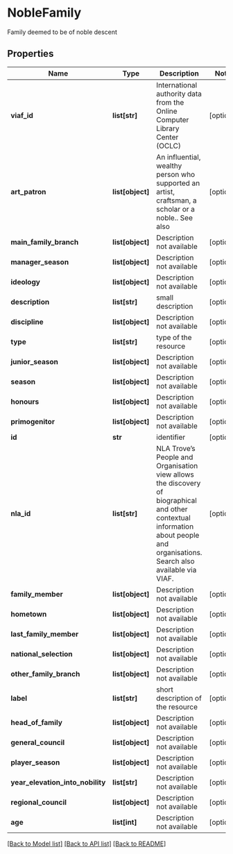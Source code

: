 # NobleFamily

Family deemed to be of noble descent
## Properties
Name | Type | Description | Notes
------------ | ------------- | ------------- | -------------
**viaf_id** | **list[str]** | International authority data from the Online Computer Library Center (OCLC) | [optional] 
**art_patron** | **list[object]** | An influential, wealthy person who supported an artist, craftsman, a scholar or a noble.. See also | [optional] 
**main_family_branch** | **list[object]** | Description not available | [optional] 
**manager_season** | **list[object]** | Description not available | [optional] 
**ideology** | **list[object]** | Description not available | [optional] 
**description** | **list[str]** | small description | [optional] 
**discipline** | **list[object]** | Description not available | [optional] 
**type** | **list[str]** | type of the resource | [optional] 
**junior_season** | **list[object]** | Description not available | [optional] 
**season** | **list[object]** | Description not available | [optional] 
**honours** | **list[object]** | Description not available | [optional] 
**primogenitor** | **list[object]** | Description not available | [optional] 
**id** | **str** | identifier | [optional] 
**nla_id** | **list[str]** | NLA Trove’s People and Organisation view allows the discovery of biographical and other contextual information about people and organisations. Search also available via VIAF. | [optional] 
**family_member** | **list[object]** | Description not available | [optional] 
**hometown** | **list[object]** | Description not available | [optional] 
**last_family_member** | **list[object]** | Description not available | [optional] 
**national_selection** | **list[object]** | Description not available | [optional] 
**other_family_branch** | **list[object]** | Description not available | [optional] 
**label** | **list[str]** | short description of the resource | [optional] 
**head_of_family** | **list[object]** | Description not available | [optional] 
**general_council** | **list[object]** | Description not available | [optional] 
**player_season** | **list[object]** | Description not available | [optional] 
**year_elevation_into_nobility** | **list[str]** | Description not available | [optional] 
**regional_council** | **list[object]** | Description not available | [optional] 
**age** | **list[int]** | Description not available | [optional] 

[[Back to Model list]](../README.md#documentation-for-models) [[Back to API list]](../README.md#documentation-for-api-endpoints) [[Back to README]](../README.md)


